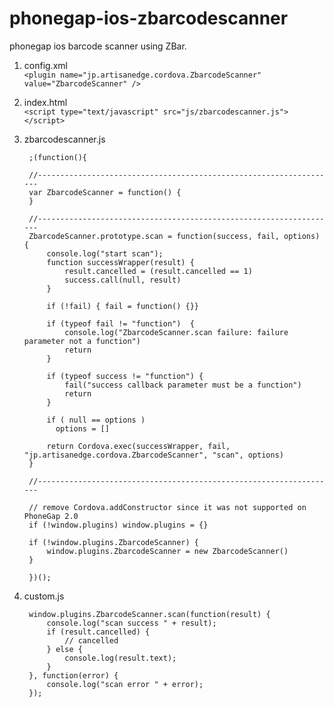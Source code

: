 phonegap-ios-zbarcodescanner
============================

phonegap ios barcode scanner using ZBar.

1. config.xml  
`<plugin name="jp.artisanedge.cordova.ZbarcodeScanner" value="ZbarcodeScanner" />`
2. index.html  
`<script type="text/javascript" src="js/zbarcodescanner.js"></script>`
3. zbarcodescanner.js  

        ;(function(){
         
        //-------------------------------------------------------------------
        var ZbarcodeScanner = function() {
        }
         
        //-------------------------------------------------------------------
        ZbarcodeScanner.prototype.scan = function(success, fail, options) {
            console.log("start scan");
            function successWrapper(result) {
                result.cancelled = (result.cancelled == 1)
                success.call(null, result)
            }
         
            if (!fail) { fail = function() {}}
         
            if (typeof fail != "function")  {
                console.log("ZbarcodeScanner.scan failure: failure parameter not a function")
                return
            }
         
            if (typeof success != "function") {
                fail("success callback parameter must be a function")
                return
            }
          
            if ( null == options ) 
              options = []
         
            return Cordova.exec(successWrapper, fail, "jp.artisanedge.cordova.ZbarcodeScanner", "scan", options)
        }
         
        //-------------------------------------------------------------------
         
        // remove Cordova.addConstructor since it was not supported on PhoneGap 2.0
        if (!window.plugins) window.plugins = {}
         
        if (!window.plugins.ZbarcodeScanner) {
            window.plugins.ZbarcodeScanner = new ZbarcodeScanner()
        }
         
        })();
 
4. custom.js  

        window.plugins.ZbarcodeScanner.scan(function(result) {
            console.log("scan success " + result);
            if (result.cancelled) {
                // cancelled
            } else {
                console.log(result.text);
            }
        }, function(error) {
            console.log("scan error " + error);
        });

